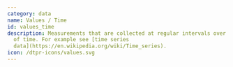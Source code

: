```yaml
---
category: data
name: Values / Time
id: values_time
description: Measurements that are collected at regular intervals over a period
  of time. For example see [time series
  data](https://en.wikipedia.org/wiki/Time_series).
icon: /dtpr-icons/values.svg
---
```

